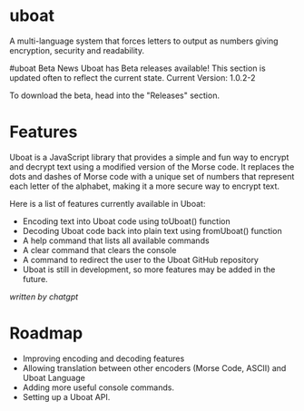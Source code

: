 # uboat
A multi-language system that forces letters to output as numbers giving encryption, security and readability.

#uboat Beta News
Uboat has Beta releases available! This section is updated often to reflect the current state.
Current Version: 1.0.2-2

To download the beta, head into the "Releases" section.

# Features
Uboat is a JavaScript library that provides a simple and fun way to encrypt and decrypt text using a modified version of the Morse code. It replaces the dots and dashes of Morse code with a unique set of numbers that represent each letter of the alphabet, making it a more secure way to encrypt text.

Here is a list of features currently available in Uboat:

- Encoding text into Uboat code using toUboat() function
- Decoding Uboat code back into plain text using fromUboat() function
- A help command that lists all available commands
- A clear command that clears the console
- A command to redirect the user to the Uboat GitHub repository
- Uboat is still in development, so more features may be added in the future.

*written by chatgpt*
# Roadmap
- Improving encoding and decoding features
- Allowing translation between other encoders (Morse Code, ASCII) and Uboat Language
- Adding more useful console commands.
- Setting up a Uboat API.
